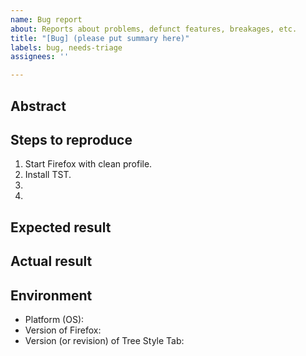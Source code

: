 ```yaml
---
name: Bug report
about: Reports about problems, defunct features, breakages, etc.
title: "[Bug] (please put summary here)"
labels: bug, needs-triage
assignees: ''

---
```


<!--
PLEASE FILL THIS TEMPLATE TO MAKE YOUR REPORT MORE HELPFUL FOR THE DEVELOPER!!
If you don't know what is "good feedback", here is a guideline:
  https://github.com/piroor/treestyletab/blob/master/CONTRIBUTING.md
And here is an example of enough helpful bug report:
  https://github.com/piroor/treestyletab/issues/2267
If you have any question about customization, it should be posted as a discussion instead of an issue:
  https://github.com/piroor/treestyletab/discussions

For Japanese people:
英語は不得意、という場合は日本語で書いてもOKです。ただし、
「新規プロファイルでFirefoxを起動する所からの現象の再現手順（再現条件）」
「期待される結果」「実際の結果」は必ず書くようにして下さい。
-->

## Abstract

## Steps to reproduce

<!--
Please investigate complete steps required to reproduce the problem from scratch,
on a clean environment with a new profile. See also:
https://github.com/piroor/treestyletab/wiki/How-to-minimize-conditions-to-reproduce-a-problem
-->

 1. Start Firefox with clean profile.
 2. Install TST.
 3. 
 4. 

<!--
Please describe how to reproduce your problem on my (developer/author/other peoples') environment.
If your issue is related to tree structure, figures or screenshots will help me a lot, like:

```
A
\- B (collapsed)
C
\- D
E (selected)
```
-->

## Expected result


## Actual result


## Environment

 * Platform (OS): 
 * Version of Firefox: <!-- put exact version like "63.0" instead of "latest", because there are multiple  "latest" versions for each "release", "beta" and "nightly" edition. -->
 * Version (or revision) of Tree Style Tab: <!-- put exact version like "2.6.6" instead of "latest", because the "latest" version will change day by day. -->
